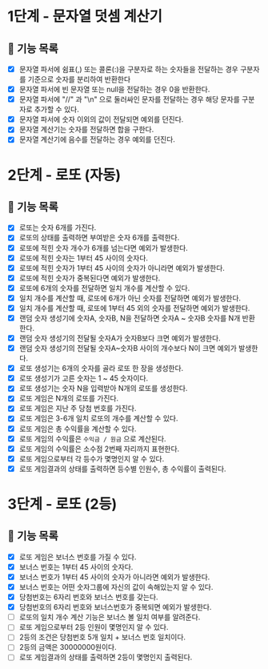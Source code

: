 # 1단계 - 문자열 덧셈 계산기

## 🎯 기능 목록

- [x] 문자열 파서에 쉼표(,) 또는 콜론(:)을 구분자로 하는 숫자들을 전달하는 경우 구분자를 기준으로 숫자를 분리하여 반환한다
- [x] 문자열 파서에 빈 문자열 또는 null을 전달하는 경우 0을 반환한다.
- [x] 문자열 파서에 "//" 과 "\n" 으로 둘러싸인 문자를 전달하는 경우 해당 문자를 구분자로 추가할 수 있다.
- [x] 문자열 파서에 숫자 이외의 값이 전달되면 예외를 던진다.
- [x] 문자열 계산기는 숫자를 전달하면 합을 구한다.
- [x] 문자열 계산기에 음수를 전달하는 경우 예외를 던진다.

# 2단계 - 로또 (자동)

## 🎯 기능 목록

- [x] 로또는 숫자 6개를 가진다.
- [x] 로또의 상태를 출력하면 부여받은 숫자 6개를 출력한다.  
- [x] 로또에 적힌 숫자 개수가 6개를 넘는다면 예외가 발생한다.
- [x] 로또에 적힌 숫자는 1부터 45 사이의 숫자다.
- [x] 로또에 적힌 숫자가 1부터 45 사이의 숫자가 아니라면 예외가 발생한다.
- [x] 로또에 적힌 숫자가 중복된다면 예외가 발생한다.
- [x] 로또에 6개의 숫자를 전달하면 일치 개수를 계산할 수 있다.
- [x] 일치 개수를 계산할 때, 로또에 6개가 아닌 숫자를 전달하면 예외가 발생한다.
- [x] 일치 개수를 계산할 때, 로또에 1부터 45 외의 숫자를 전달하면 예외가 발생한다.
- [x] 랜덤 숫자 생성기에 숫자A, 숫자B, N을 전달하면 숫자A ~ 숫자B 숫자를 N개 반환한다.
- [x] 랜덤 숫자 생성기의 전달될 숫자A가 숫자B보다 크면 예외가 발생한다.
- [x] 랜덤 숫자 생성기의 전달될 숫자A~숫자B 사이의 개수보다 N이 크면 예외가 발생한다.
- [x] 로또 생성기는 6개의 숫자를 골라 로또 한 장을 생성한다.
- [x] 로또 생성기가 고른 숫자는 1 ~ 45 숫자이다.
- [x] 로또 생성기는 숫자 N을 입력받아 N개의 로또를 생성한다.
- [x] 로또 게임은 N개의 로또를 가진다.
- [x] 로또 게임은 지난 주 당첨 번호를 가진다.
- [x] 로또 게임은 3-6개 일치 로또의 개수를 계산할 수 있다.
- [x] 로또 게임은 총 수익률을 계산할 수 있다.
- [x] 로또 게임의 수익률은 `수익금 / 원금` 으로 계산된다.
- [x] 로또 게임의 수익률은 소수점 2번째 자리까지 표현한다.
- [x] 로또 게임으로부터 각 등수가 몇명인지 알 수 있다.
- [x] 로또 게임결과의 상태를 출력하면 등수별 인원수, 총 수익률이 출력된다.

# 3단계 - 로또 (2등)

## 🎯 기능 목록

- [x] 로또 게임은 보너스 번호를 가질 수 있다.
- [x] 보너스 번호는 1부터 45 사이의 숫자다.
- [x] 보너스 번호가 1부터 45 사이의 숫자가 아니라면 예외가 발생한다.
- [x] 보너스 번호는 어떤 숫자그룹에 자신의 값이 속해있는지 알 수 있다.
- [x] 당첨번호는 6자리 번호와 보너스 번호를 갖는다.
- [x] 당첨번호의 6자리 번호와 보너스번호가 중복되면 예외가 발생한다. 
- [ ] 로또의 일치 개수 계산 기능은 보너스 볼 일치 여부를 알려준다.
- [ ] 로또 게임으로부터 2등 인원이 몇명인지 알 수 있다.
- [ ] 2등의 조건은 당첨번호 5개 일치 + 보너스 번호 일치이다.
- [ ] 2등의 금액은 30000000원이다.
- [ ] 로또 게임결과의 상태를 출력하면 2등이 몇명인지 출력된다.
